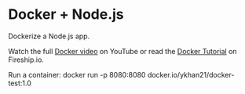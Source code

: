 # Docker + Node.js

Dockerize a Node.js app.

Watch the full [Docker video](https://youtu.be/gAkwW2tuIqE) on YouTube or read the [Docker Tutorial](https://fireship.io/lessons/docker-basics-tutorial-nodejs/) on Fireship.io.

Run a container:
docker run -p 8080:8080 docker.io/ykhan21/docker-test:1.0
